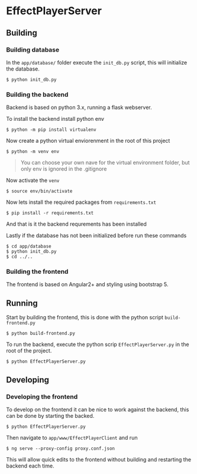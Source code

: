 # EffectPlayerServer

## Building

### Building database

In the `app/database/` folder execute the `init_db.py` script, this will initialize the database.

```$ python init_db.py ```

### Building the backend

Backend is based on python 3.x, running a flask webserver.   

To install the backend install python env

```$ python -m pip install virtualenv```

Now create a python virtual enviorenment in the root of this project

```$ python -m venv env```

> You can choose your own nave for the virtual environment folder, but only env is ignored in the .gitignore

Now activate the `venv`

```$ source env/bin/activate```

Now lets install the required packages from `requirements.txt`

```$ pip install -r requirements.txt ```

And that is it the backend requrements has been installed

Lastly if the database has not been initialized before run these commands

```
$ cd app/database
$ python init_db.py
$ cd ../..
```


### Building the frontend

The frontend is based on Angular2+ and styling using bootstrap 5.

## Running 

Start by building the frontend, this is done with the python script `build-frontend.py`

```$ python build-frontend.py```

To run the backend, execute the python scrip `EffectPlayerServer.py` in the root of the project.

```$ python EffectPlayerServer.py```


## Developing

### Developing the frontend

To develop on the frontend it can be nice to work against the backend, this can be done by starting the backed.

```$ python EffectPlayerServer.py```

Then navigate to `app/www/EffectPlayerClient` and run

```$ ng serve --proxy-config proxy.conf.json```

This will allow quick edits to the frontend without building and restarting the backend each time.

